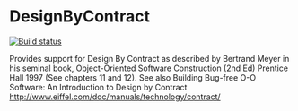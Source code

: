 # DesignByContract

[![Build status](https://ci.appveyor.com/api/projects/status/ffjwaqfsruxxy6t7/branch/master?svg=true)](https://ci.appveyor.com/project/lkt82/designbycontract/branch/master)

Provides support for Design By Contract as described by Bertrand Meyer in his seminal book, Object-Oriented Software Construction (2nd Ed) Prentice Hall 1997 (See chapters 11 and 12).
See also Building Bug-free O-O Software: An Introduction to Design by Contract
http://www.eiffel.com/doc/manuals/technology/contract/